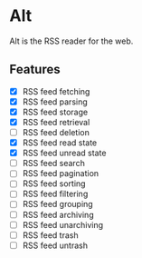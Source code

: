 # Alt

Alt is the RSS reader for the web.

## Features

- [x] RSS feed fetching
- [x] RSS feed parsing
- [x] RSS feed storage
- [x] RSS feed retrieval
- [ ] RSS feed deletion
- [x] RSS feed read state
- [x] RSS feed unread state
- [ ] RSS feed search
- [ ] RSS feed pagination
- [ ] RSS feed sorting
- [ ] RSS feed filtering
- [ ] RSS feed grouping
- [ ] RSS feed archiving
- [ ] RSS feed unarchiving
- [ ] RSS feed trash
- [ ] RSS feed untrash